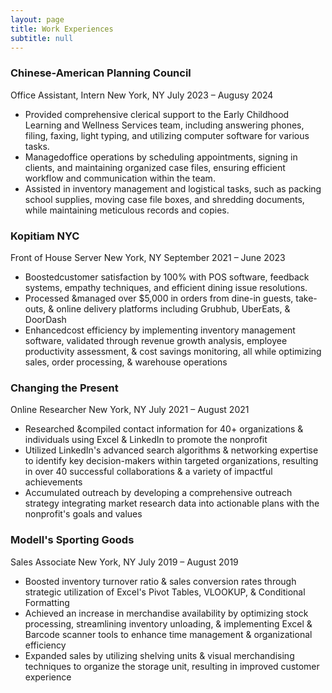 ```yaml
---
layout: page
title: Work Experiences
subtitle: null
---
```


### Chinese-American Planning Council
Office Assistant, Intern
New York, NY
July 2023 – Augusy 2024

- Provided comprehensive clerical support to the Early Childhood Learning and Wellness Services team, including answering phones,
 filing, faxing, light typing, and utilizing computer software for various tasks.
- Managedoffice operations by scheduling appointments, signing in clients, and maintaining organized case files, ensuring efficient
 workflow and communication within the team.
- Assisted in inventory management and logistical tasks, such as packing school supplies, moving case file boxes, and shredding
 documents, while maintaining meticulous records and copies.

### Kopitiam NYC
Front of House Server
New York, NY
September 2021 – June 2023

- Boostedcustomer satisfaction by 100% with POS software, feedback systems, empathy techniques, and efficient dining issue
 resolutions.
- Processed &managed over $5,000 in orders from dine-in guests, take-outs, & online delivery platforms including Grubhub,
 UberEats, & DoorDash
- Enhancedcost efficiency by implementing inventory management software, validated through revenue growth analysis, employee
 productivity assessment, & cost savings monitoring, all while optimizing sales, order processing, & warehouse operations
 
### Changing the Present
Online Researcher 
New York, NY
July 2021 – August 2021

- Researched &compiled contact information for 40+ organizations & individuals using Excel & LinkedIn to promote the nonprofit
- Utilized LinkedIn's advanced search algorithms & networking expertise to identify key decision-makers within targeted organizations, resulting in over 40 successful collaborations & a variety of impactful achievements
- Accumulated outreach by developing a comprehensive outreach strategy integrating market research data into actionable plans with the nonprofit's goals and values

### Modell's Sporting Goods
Sales Associate
New York, NY 
July 2019 – August 2019 

- Boosted inventory turnover ratio & sales conversion rates through strategic utilization of Excel's Pivot Tables, VLOOKUP, & Conditional Formatting
- Achieved an increase in merchandise availability by optimizing stock processing, streamlining inventory unloading, & implementing Excel & Barcode scanner tools to enhance time management & organizational efficiency
- Expanded sales by utilizing shelving units & visual merchandising techniques to organize the storage unit, resulting in improved customer experience
 
